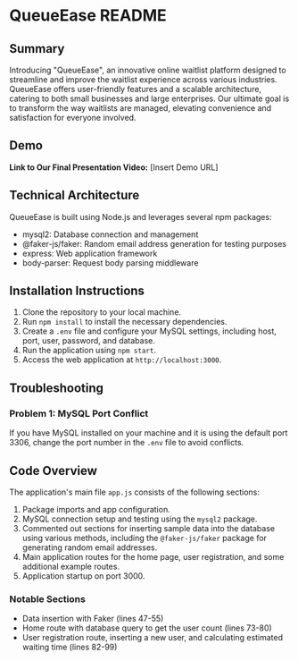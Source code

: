 # QueueEase README

## Summary

Introducing "QueueEase", an innovative online waitlist platform designed to streamline and improve the waitlist experience across various industries. QueueEase offers user-friendly features and a scalable architecture, catering to both small businesses and large enterprises. Our ultimate goal is to transform the way waitlists are managed, elevating convenience and satisfaction for everyone involved.

## Demo

**Link to Our Final Presentation Video:** [Insert Demo URL]

## Technical Architecture

QueueEase is built using Node.js and leverages several npm packages:

- mysql2: Database connection and management
- @faker-js/faker: Random email address generation for testing purposes
- express: Web application framework
- body-parser: Request body parsing middleware

## Installation Instructions

1. Clone the repository to your local machine.
2. Run `npm install` to install the necessary dependencies.
3. Create a `.env` file and configure your MySQL settings, including host, port, user, password, and database.
4. Run the application using `npm start`.
5. Access the web application at `http://localhost:3000`.

## Troubleshooting

### Problem 1: MySQL Port Conflict
If you have MySQL installed on your machine and it is using the default port 3306, change the port number in the `.env` file to avoid conflicts.

## Code Overview

The application's main file `app.js` consists of the following sections:

1. Package imports and app configuration.
2. MySQL connection setup and testing using the `mysql2` package.
3. Commented out sections for inserting sample data into the database using various methods, including the `@faker-js/faker` package for generating random email addresses.
4. Main application routes for the home page, user registration, and some additional example routes.
5. Application startup on port 3000.

### Notable Sections

- Data insertion with Faker (lines 47-55)
- Home route with database query to get the user count (lines 73-80)
- User registration route, inserting a new user, and calculating estimated waiting time (lines 82-99)
